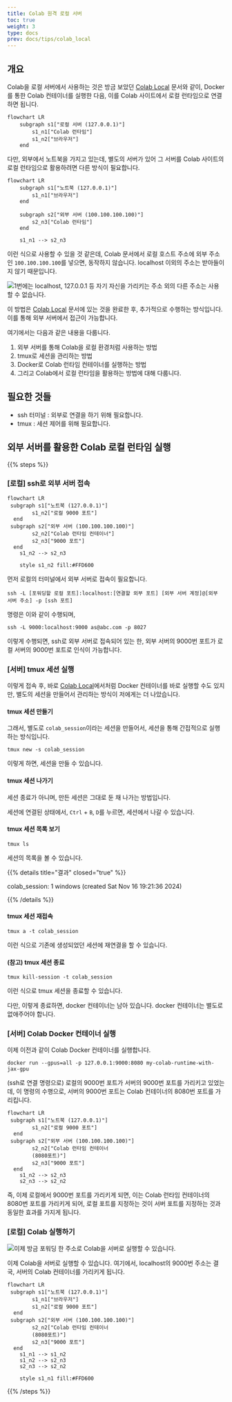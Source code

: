 ```yaml
---
title: Colab 원격 로컬 서버
toc: true
weight: 3
type: docs
prev: docs/tips/colab_local
---
```


## 개요

Colab을 로컬 서버에서 사용하는 것은 방금 보았던 [Colab Local](/docs/tips/colab/colab_local/) 문서와 같이, Docker를 통한 Colab 컨테이너를 실행한 다음, 이를 Colab 사이트에서 로컬 런타임으로 연결하면 됩니다.

```mermaid
flowchart LR
    subgraph s1["로컬 서버 (127.0.0.1)"]
        s1_n1["Colab 런타임"]
        s1_n2["브라우저"]
    end
```

다만, 외부에서 노트북을 가지고 있는데, 별도의 서버가 있어 그 서버를 Colab 사이트의 로컬 런타임으로 활용하려면 다른 방식이 필요합니다.

```mermaid
flowchart LR
    subgraph s1["노트북 (127.0.0.1)"]
        s1_n1["브라우저"]
    end

    subgraph s2["외부 서버 (100.100.100.100)"]
        s2_n3["Colab 런타임"]
    end

    s1_n1 --> s2_n3
```

이런 식으로 사용할 수 있을 것 같은데, Colab 문서에서 로컬 호스트 주소에 외부 주소인 `100.100.100.100`를 넣으면, 동작하지 않습니다. localhost 이외의 주소는 받아들이지 않기 때문입니다.

![](./colab-local-2.png "1번에는 localhost, 127.0.0.1 등 자기 자신을 가리키는 주소 외의 다른 주소는 사용할 수 없습니다.")

이 방법은 [Colab Local](/docs/tips/colab/colab_local/) 문서에 있는 것을 완료한 후, 추가적으로 수행하는 방식입니다. 이를 통해 외부 서버에서 접근이 가능합니다.

여기에서는 다음과 같은 내용을 다룹니다.

1. 외부 서버를 통해 Colab을 로컬 환경처럼 사용하는 방법
2. tmux로 세션을 관리하는 방법
3. Docker로 Colab 런타임 컨테이너를 실행하는 방법
4. 그리고 Colab에서 로컬 런타임을 활용하는 방법에 대해 다룹니다.

## 필요한 것들

- ssh 터미널 : 외부로 연결을 하기 위해 필요합니다.
- tmux : 세션 제어를 위해 필요합니다.

## 외부 서버를 활용한 Colab 로컬 런타임 실행

{{% steps %}}

### [로컬] ssh로 외부 서버 접속

```mermaid
flowchart LR
 subgraph s1["노트북 (127.0.0.1)"]
        s1_n2["로컬 9000 포트"]
  end
 subgraph s2["외부 서버 (100.100.100.100)"]
        s2_n2["Colab 런타임 컨테이너"]
        s2_n3["9000 포트"]
  end
    s1_n2 --> s2_n3

    style s1_n2 fill:#FFD600
```

먼저 로컬의 터미널에서 외부 서버로 접속이 필요합니다.

```shell
ssh -L [포워딩할 로컬 포트]:localhost:[연결할 외부 포트] [외부 서버 계정]@[외부 서버 주소] -p [ssh 포트]
```

명령은 이와 같이 수행되며,

```shell
ssh -L 9000:localhost:9000 as@abc.com -p 8027
```

이렇게 수행되면, ssh로 외부 서버로 접속되어 있는 한, 외부 서버의 9000번 포트가 로컬 서버의 9000번 포트로 인식이 가능합니다.

### [서버] tmux 세션 실행

이렇게 접속 후, 바로 [Colab Local](/docs/tips/colab/colab_local/)에서처럼 Docker 컨테이너를 바로 실행할 수도 있지만, 별도의 세션을 만들어서 관리하는 방식이 저에게는 더 나았습니다.

#### tmux 세션 만들기

그래서, 별도로 `colab_session`이라는 세션을 만들어서, 세션을 통해 간접적으로 실행하는 방식입니다.

```shell
tmux new -s colab_session
```

이렇게 하면, 세션을 만들 수 있습니다.

#### tmux 세션 나가기

세션 종료가 아니며, 만든 세션은 그대로 둔 채 나가는 방법입니다.

세션에 연결된 상태에서, `Ctrl` + `B`, `D`를 누르면, 세션에서 나갈 수 있습니다.

#### tmux 세션 목록 보기

```shell
tmux ls
```

세션의 목록을 볼 수 있습니다.

{{% details title="결과" closed="true" %}}

colab_session: 1 windows (created Sat Nov 16 19:21:36 2024)

{{% /details %}}

#### tmux 세션 재접속

```shell
tmux a -t colab_session
```

이런 식으로 기존에 생성되었던 세션에 재연결을 할 수 있습니다.

#### (참고) tmux 세션 종료

```shell
tmux kill-session -t colab_session
```

이런 식으로 tmux 세션을 종료할 수 있습니다.

다만, 이렇게 종료하면, docker 컨테이너는 남아 있습니다. docker 컨테이너는 별도로 없애주어야 합니다.

### [서버] Colab Docker 컨테이너 실행

이제 이전과 같이 Colab Docker 컨테이너를 실행합니다.

```shell
docker run --gpus=all -p 127.0.0.1:9000:8080 my-colab-runtime-with-jax-gpu
```

(ssh로 연결 명령으로) 로컬의 9000번 포트가 서버의 9000번 포트를 가리키고 있었는데,
이 명령의 수행으로, 서버의 9000번 포트는 Colab 컨테이너의 8080번 포트를 가리킵니다.

```mermaid
flowchart LR
 subgraph s1["노트북 (127.0.0.1)"]
        s1_n2["로컬 9000 포트"]
  end
 subgraph s2["외부 서버 (100.100.100.100)"]
        s2_n2["Colab 런타임 컨테이너 
        (8080포트)"]
        s2_n3["9000 포트"]
  end
    s1_n2 --> s2_n3
    s2_n3 --> s2_n2
```

즉, 이제 로컬에서 9000번 포트를 가리키게 되면, 이는 Colab 런타임 컨테이너의 8080번 포트를 가리키게 되어, 로컬 포트를 지정하는 것이 서버 포트를 지정하는 것과 동일한 효과를 가지게 됩니다.

### [로컬] Colab 실행하기

![](./colab-local-2.png "이제 방금 포워딩 한 주소로 Colab을 서버로 실행할 수 있습니다.")

이제 Colab을 서버로 실행할 수 있습니다. 여기에서, localhost의 9000번 주소는 결국, 서버의 Colab 컨테이너를 가리키게 됩니다.

```mermaid
flowchart LR
 subgraph s1["노트북 (127.0.0.1)"]
        s1_n1["브라우저"]
        s1_n2["로컬 9000 포트"]
  end
 subgraph s2["외부 서버 (100.100.100.100)"]
        s2_n2["Colab 런타임 컨테이너 
        (8080포트)"]
        s2_n3["9000 포트"]
  end
    s1_n1 --> s1_n2
    s1_n2 --> s2_n3
    s2_n3 --> s2_n2

    style s1_n1 fill:#FFD600
```



{{% /steps %}}
